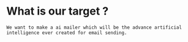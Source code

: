 # What is our target ?

    We want to make a ai mailer which will be the advance artificial intelligence ever created for email sending.

